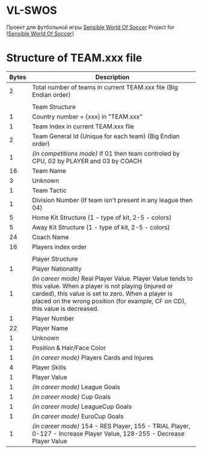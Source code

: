 # VL-SWOS
Проект для футбольной игры [Sensible World Of Soccer](https://ru.wikipedia.org/wiki/Sensible_Soccer)
Project for ([Sensible World Of Soccer](https://en.wikipedia.org/wiki/Sensible_World_of_Soccer))

# Structure of TEAM.xxx file
|Bytes|Description|
|---|---|
|2|Total number of teams in current TEAM.xxx file (Big Endian order)|
|||
||Team Structure|
|1|Country number = {xxx} in "TEAM.xxx"|
|1|Team Index in current TEAM.xxx file|
|2|Team General Id (Unique for each team) (Big Endian order)|
|1|_(in competitions mode)_ If 01 then team controled by CPU, 02 by PLAYER and 03 by COACH|
|16|Team Name|
|3|Unknown|
|1|Team Tactic|
|1|Division Number (If team isn't present in any league then 04)|
|5|Home Kit Structure (1 - type of kit, 2-5 - colors)|
|5|Away Kit Structure (1 - type of kit, 2-5 - colors)|
|24|Coach Name|
|16|Players index order|
|||
||Player Structure|
|1|Player Nationality|
|1|_(in career mode)_ Real Player Value. Player Value tends to this value. When a player is not playing (injured or carded), this value is set to zero. When a player is placed on the wrong position (for example, CF on CD), this value is decreased.|
|1|Player Number|
|22|Player Name|
|1|Unknown|
|1|Position & Hair/Face Color|
|1|_(in career mode)_ Players Cards and Injures|
|4|Player Skills|
|1|Player Value|
|1|_(in career mode)_ League Goals|
|1|_(in career mode)_ Cup Goals|
|1|_(in career mode)_ LeagueCup Goals|
|1|_(in career mode)_ EuroCup Goals|
|1|_(in career mode)_ 154 - RES Player, 155 - TRIAL Player, 0-127 - Increase Player Value, 128-255 - Decrease Player Value|
